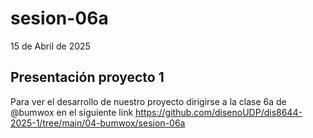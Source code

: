 # sesion-06a

15 de Abril de 2025

## Presentación proyecto 1

Para ver el desarrollo de nuestro proyecto dirigirse a la clase 6a de @bumwox en el siguiente link <https://github.com/disenoUDP/dis8644-2025-1/tree/main/04-bumwox/sesion-06a>
